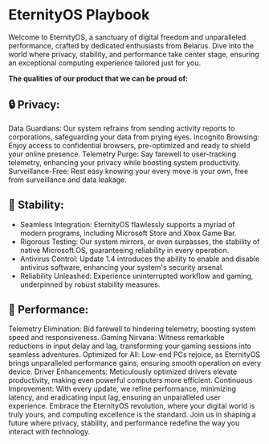 # EternityOS Playbook
Welcome to EternityOS, a sanctuary of digital freedom and unparalleled performance, crafted by dedicated enthusiasts from Belarus. Dive into the world where privacy, stability, and performance take center stage, ensuring an exceptional computing experience tailored just for you.

**The qualities of our product that we can be proud of:**

## 🔒 Privacy:
Data Guardians: Our system refrains from sending activity reports to corporations, safeguarding your data from prying eyes.
Incognito Browsing: Enjoy access to confidential browsers, pre-optimized and ready to shield your online presence.
Telemetry Purge: Say farewell to user-tracking telemetry, enhancing your privacy while boosting system productivity.
Surveillance-Free: Rest easy knowing your every move is your own, free from surveillance and data leakage.

## 📀 Stability:
 - Seamless Integration: EternityOS flawlessly supports a myriad of modern programs, including Microsoft Store and Xbox Game Bar.
 - Rigorous Testing: Our system mirrors, or even surpasses, the stability of native Microsoft OS, guaranteeing reliability in every operation.
 - Antivirus Control: Update 1.4 introduces the ability to enable and disable antivirus software, enhancing your system's security arsenal.
 - Reliability Unleashed: Experience uninterrupted workflow and gaming, underpinned by robust stability measures.

## 🚀 Performance:
Telemetry Elimination: Bid farewell to hindering telemetry, boosting system speed and responsiveness.
Gaming Nirvana: Witness remarkable reductions in input delay and lag, transforming your gaming sessions into seamless adventures.
Optimized for All: Low-end PCs rejoice, as EternityOS brings unparalleled performance gains, ensuring smooth operation on every device.
Driver Enhancements: Meticulously optimized drivers elevate productivity, making even powerful computers more efficient.
Continuous Improvement: With every update, we refine performance, minimizing latency, and eradicating input lag, ensuring an unparalleled user experience.
Embrace the EternityOS revolution, where your digital world is truly yours, and computing excellence is the standard. Join us in shaping a future where privacy, stability, and performance redefine the way you interact with technology.
